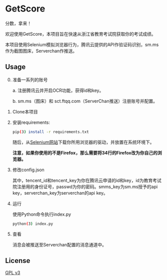 # GetScore
分数，拿来！

欢迎使用GetScore，本项目旨在快速从浙江省教育考试院获取你的考试成绩。

本项目使用Selenium模拟浏览器行为，腾讯云提供的API作验证码识别，sm.ms作为截图图床，Serverchan作推送。

## Usage

0. 准备一系列的账号
   
   a. 注册腾讯云并开启OCR功能，获得id和key。
   
   b. sm.ms（图床）和 sct.ftqq.com（ServerChan推送）注册账号并配置。

1. Clone本项目

2. 安装requirements:

   ```bash
   pip(3) install -r requirements.txt
   ```

   随后，从[Selenium网站](https://www.selenium.dev/documentation/zh-cn/webdriver/driver_requirements/)下载你所用浏览器的驱动，并放置在系统环境下。

   **注意，如果你使用的不是Firefox，那么需要将34行的Firefox改为你自己的浏览器。**

3. 修改config.json

   其中，tencent_id和tencent_key为你在腾讯云申请的id和key，id为教育考试院注册用的身份证号，passwd为你的密码。smms_key为sm.ms授予的api key，serverchan_key为serverchan的api key。

4. 运行

   使用Python命令执行index.py

   ```bash
   python(3) index.py
   ```

5. 查看

   消息会被推送至Serverchan配置的消息通道中。

## License 

[GPL v3](https://www.gnu.org/licenses/gpl-3.0-standalone.html)

